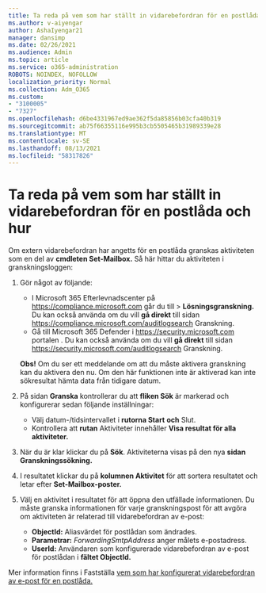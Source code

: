 ```yaml
---
title: Ta reda på vem som har ställt in vidarebefordran för en postlåda och hur
ms.author: v-aiyengar
author: AshaIyengar21
manager: dansimp
ms.date: 02/26/2021
ms.audience: Admin
ms.topic: article
ms.service: o365-administration
ROBOTS: NOINDEX, NOFOLLOW
localization_priority: Normal
ms.collection: Adm_O365
ms.custom:
- "3100005"
- "7327"
ms.openlocfilehash: d6be4331967ed9ae362f5da85856b03cfa40b319
ms.sourcegitcommit: ab75f66355116e995b3cb5505465b31989339e28
ms.translationtype: MT
ms.contentlocale: sv-SE
ms.lasthandoff: 08/13/2021
ms.locfileid: "58317826"
---
```

# <a name="find-out-who-set-up-forwarding-on-a-mailbox-and-how"></a>Ta reda på vem som har ställt in vidarebefordran för en postlåda och hur

Om extern vidarebefordran har angetts för en postlåda granskas aktiviteten som en del av **cmdleten Set-Mailbox.** Så här hittar du aktiviteten i granskningsloggen:

1. Gör något av följande:
   - I Microsoft 365 Efterlevnadscenter på <https://compliance.microsoft.com> går du till  \> **Lösningsgranskning.** Du kan också använda om du vill **gå direkt** till sidan <https://compliance.microsoft.com/auditlogsearch> Granskning.
   - Gå till Microsoft 365 Defender i <https://security.microsoft.com> portalen .  Du kan också använda om du vill **gå direkt** till sidan <https://security.microsoft.com/auditlogsearch> Granskning.

   **Obs!** Om du ser ett meddelande om att du måste aktivera granskning kan du aktivera den nu. Om den här funktionen inte är aktiverad kan inte sökresultat hämta data från tidigare datum.

2. På sidan **Granska** kontrollerar du att **fliken Sök** är markerad och konfigurerar sedan följande inställningar:
   - Välj datum-/tidsintervallet i **rutorna Start** **och** Slut.
   - Kontrollera att **rutan** Aktiviteter innehåller **Visa resultat för alla aktiviteter.**

3. När du är klar klickar du på **Sök**. Aktiviteterna visas på den nya **sidan Granskningssökning.**

4. I resultatet klickar du på **kolumnen Aktivitet** för att sortera resultatet och letar efter **Set-Mailbox-poster.**

5. Välj en aktivitet i resultatet för att öppna den utfällade informationen. Du måste granska informationen för varje granskningspost för att avgöra om aktiviteten är relaterad till vidarebefordran av e-post:
   - **ObjectId:** Aliasvärdet för postlådan som ändrades.
   - **Parametrar:** _ForwardingSmtpAddress_ anger målets e-postadress.
   - **UserId:** Användaren som konfigurerade vidarebefordran av e-post för postlådan i **fältet ObjectId.**

Mer information finns i Fastställa [vem som har konfigurerat vidarebefordran av e-post för en postlåda.](https://docs.microsoft.com/microsoft-365/compliance/auditing-troubleshooting-scenarios#determine-who-set-up-email-forwarding-for-a-mailbox)
